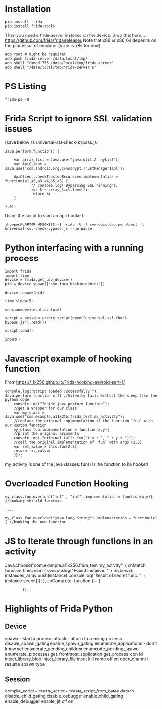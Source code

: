 <!-- TITLE: Frida -->
<!-- SUBTITLE: A quick summary of Frida -->

# Installation
```
pip install frida
pip install frida-tools
```

Then you need a frida-server installed on the device.  Grab that here.... https://github.com/frida/frida/releases
Note that x86 or x86_64 depends on the processor of emulator (mine is x86 for now)

```
adb root # might be required
adb push frida-server /data/local/tmp/ 
adb shell "chmod 755 /data/local/tmp/frida-server"
adb shell "/data/local/tmp/frida-server &"
```


# PS Listing
```
frida-ps -U
```

# Frida Script to ignore SSL validation issues 
(save below as universal-ssl-check-bypass.js)
```
Java.perform(function() {                
 
    var array_list = Java.use("java.util.ArrayList");
    var ApiClient = Java.use('com.android.org.conscrypt.TrustManagerImpl');
 
    ApiClient.checkTrustedRecursive.implementation = function(a1,a2,a3,a4,a5,a6) {
            // console.log('Bypassing SSL Pinning');
            var k = array_list.$new(); 
            return k;
    }
 
},0);
```

Using the script to start an app hooked.
```
jhoopes@LAPTOP-H5S9KB5I:~$ frida -U -f com.seic.swp.penntrust -l universal-ssl-check-bypass.js --no-pause
```

# Python interfacing with a running process
```
import frida
import time
device = frida.get_usb_device()
pid = device.spawn(["com.fugu.baskinrobbins"])

device.resume(pid)

time.sleep(5)

session=device.attach(pid)

script = session.create_script(open("universal-ssl-check-bypass.js").read())

script.load()

input()
```

# Javascript example of hooking function 
From https://11x256.github.io/Frida-hooking-android-part-1/
```
console.log("Script loaded successfully ");
Java.perform(function x(){ //Silently fails without the sleep from the python code
    console.log("Inside java perform function");
    //get a wrapper for our class
    var my_class = Java.use("com.example.a11x256.frida_test.my_activity");
    //replace the original implmenetation of the function `fun` with our custom function
    my_class.fun.implementation = function(x,y){
    //print the original arguments
    console.log( "original call: fun("+ x + ", " + y + ")");
    //call the original implementation of `fun` with args (2,5)
    var ret_value = this.fun(2,5);
    return ret_value;
    }});
```

my_activity is one of the java classes.
fun() is the function to be hooked

# Overloaded Function Hooking
```
my_class.fun.overload("int" , "int").implementation = function(x,y){ //hooking the old function

....

my_class.fun.overload("java.lang.String").implementation = function(x){ //hooking the new function
```


# JS to Iterate through functions in an activity
Java.choose("com.example.a11x256.frida_test.my_activity", {
                onMatch: function (instance) {
                    console.log("Found instance: " + instance);
                    instances_array.push(instance)
                    console.log("Result of secret func: " + instance.secret());
                },
                onComplete: function () { }

            });
						

# Highlights of Frida Python
## Device
spawn - start a process
attach - attach to running process
disable_spawn_gating
enable_spawn_gating
enumerate_applications - don't know yet
enumerate_pending_children
enumerate_pending_spawn
enumerate_processes
get_frontmost_application
get_process
icon
id
inject_library_blob
inject_library_file
input
kill
name
off
on
open_channel
resume
spawn
type

## Session
compile_script - 
create_script -
create_script_from_bytes
detach
disable_child_gating
disable_debugger
enable_child_gating
enable_debugger
enable_jit
off
on
